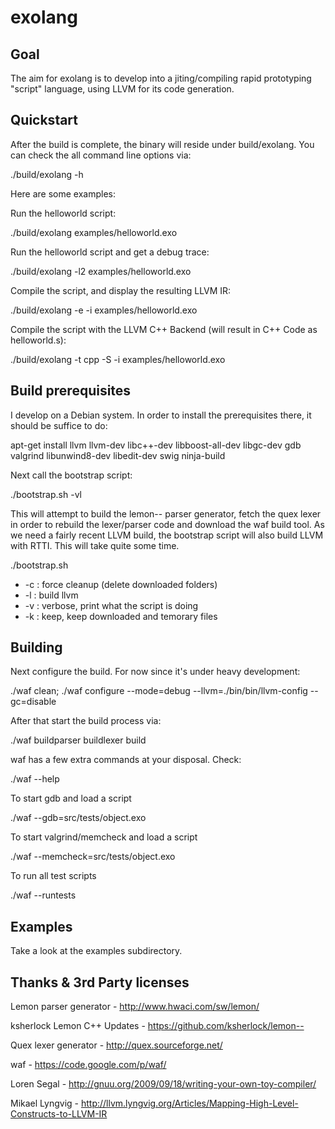exolang
=======

Goal
----
The aim for exolang is to develop into a jiting/compiling rapid prototyping "script" language, using LLVM for its code generation.


Quickstart
-----
After the build is complete, the binary will reside under build/exolang.
You can check the all command line options via:

./build/exolang -h



Here are some examples:

Run the helloworld script:

./build/exolang examples/helloworld.exo

Run the helloworld script and get a debug trace:

./build/exolang -l2 examples/helloworld.exo

Compile the script, and display the resulting LLVM IR:

./build/exolang -e -i examples/helloworld.exo

Compile the script with the LLVM C++ Backend (will result in C++ Code as helloworld.s):

./build/exolang -t cpp -S -i examples/helloworld.exo 


Build prerequisites
-------------
I develop on a Debian system. In order to install the prerequisites there, it should be suffice to do:

apt-get install llvm llvm-dev libc++-dev libboost-all-dev libgc-dev gdb valgrind libunwind8-dev libedit-dev swig ninja-build

Next call the bootstrap script:

./bootstrap.sh -vl

This will attempt to build the lemon-- parser generator, fetch the quex lexer in order to rebuild the lexer/parser code and download the waf build tool.
As we need a fairly recent LLVM build, the bootstrap script will also build LLVM with RTTI. This will take quite some time.

./bootstrap.sh

- -c : force cleanup (delete downloaded folders)
- -l : build llvm
- -v : verbose, print what the script is doing
- -k : keep, keep downloaded and temorary files


Building
--------
Next configure the build. For now since it's under heavy development:

./waf clean; ./waf configure --mode=debug --llvm=./bin/bin/llvm-config --gc=disable

After that start the build process via:

./waf buildparser buildlexer build

waf has a few extra commands at your disposal. Check:

./waf --help

To start gdb and load a script

./waf --gdb=src/tests/object.exo

To start valgrind/memcheck and load a script

./waf --memcheck=src/tests/object.exo

To run all test scripts

./waf --runtests


Examples
--------
Take a look at the examples subdirectory.


Thanks & 3rd Party licenses
---------------------------
Lemon parser generator	- <http://www.hwaci.com/sw/lemon/>

ksherlock Lemon C++ Updates	- <https://github.com/ksherlock/lemon-->

Quex lexer generator	- <http://quex.sourceforge.net/>

waf			- <https://code.google.com/p/waf/>

Loren Segal		- <http://gnuu.org/2009/09/18/writing-your-own-toy-compiler/>

Mikael Lyngvig		- <http://llvm.lyngvig.org/Articles/Mapping-High-Level-Constructs-to-LLVM-IR>
